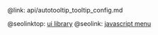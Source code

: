@link: api/autotooltip_tooltip_config.md

@seolinktop: [ui library](https://webix.com)
@seolink: [javascript menu](https://webix.com/widget/menu/)